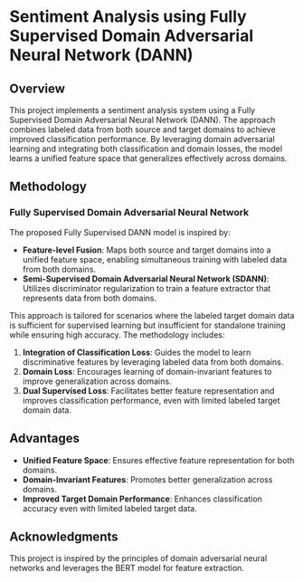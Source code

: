 # Sentiment Analysis using Fully Supervised Domain Adversarial Neural Network (DANN)

## Overview
This project implements a sentiment analysis system using a Fully Supervised Domain Adversarial Neural Network (DANN). The approach combines labeled data from both source and target domains to achieve improved classification performance. By leveraging domain adversarial learning and integrating both classification and domain losses, the model learns a unified feature space that generalizes effectively across domains.

## Methodology

### Fully Supervised Domain Adversarial Neural Network
The proposed Fully Supervised DANN model is inspired by:

- **Feature-level Fusion**: Maps both source and target domains into a unified feature space, enabling simultaneous training with labeled data from both domains.
- **Semi-Supervised Domain Adversarial Neural Network (SDANN)**: Utilizes discriminator regularization to train a feature extractor that represents data from both domains.

This approach is tailored for scenarios where the labeled target domain data is sufficient for supervised learning but insufficient for standalone training while ensuring high accuracy. The methodology includes:

1. **Integration of Classification Loss**: Guides the model to learn discriminative features by leveraging labeled data from both domains.
2. **Domain Loss**: Encourages learning of domain-invariant features to improve generalization across domains.
3. **Dual Supervised Loss**: Facilitates better feature representation and improves classification performance, even with limited labeled target domain data.

## Advantages
- **Unified Feature Space**: Ensures effective feature representation for both domains.
- **Domain-Invariant Features**: Promotes better generalization across domains.
- **Improved Target Domain Performance**: Enhances classification accuracy even with limited labeled target data.


## Acknowledgments
This project is inspired by the principles of domain adversarial neural networks and leverages the BERT model for feature extraction.



